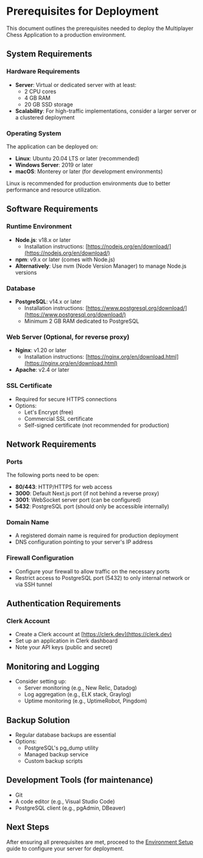 # Prerequisites for Deployment

This document outlines the prerequisites needed to deploy the Multiplayer Chess Application to a production environment.

## System Requirements

### Hardware Requirements

- **Server**: Virtual or dedicated server with at least:
  - 2 CPU cores
  - 4 GB RAM
  - 20 GB SSD storage
- **Scalability**: For high-traffic implementations, consider a larger server or a clustered deployment

### Operating System

The application can be deployed on:
- **Linux**: Ubuntu 20.04 LTS or later (recommended)
- **Windows Server**: 2019 or later
- **macOS**: Monterey or later (for development environments)

Linux is recommended for production environments due to better performance and resource utilization.

## Software Requirements

### Runtime Environment

- **Node.js**: v18.x or later
  - Installation instructions: [https://nodejs.org/en/download/](https://nodejs.org/en/download/)
- **npm**: v9.x or later (comes with Node.js)
- **Alternatively**: Use nvm (Node Version Manager) to manage Node.js versions

### Database

- **PostgreSQL**: v14.x or later
  - Installation instructions: [https://www.postgresql.org/download/](https://www.postgresql.org/download/)
  - Minimum 2 GB RAM dedicated to PostgreSQL

### Web Server (Optional, for reverse proxy)

- **Nginx**: v1.20 or later
  - Installation instructions: [https://nginx.org/en/download.html](https://nginx.org/en/download.html)
- **Apache**: v2.4 or later

### SSL Certificate

- Required for secure HTTPS connections
- Options:
  - Let's Encrypt (free)
  - Commercial SSL certificate
  - Self-signed certificate (not recommended for production)

## Network Requirements

### Ports

The following ports need to be open:
- **80/443**: HTTP/HTTPS for web access
- **3000**: Default Next.js port (if not behind a reverse proxy)
- **3001**: WebSocket server port (can be configured)
- **5432**: PostgreSQL port (should only be accessible internally)

### Domain Name

- A registered domain name is required for production deployment
- DNS configuration pointing to your server's IP address

### Firewall Configuration

- Configure your firewall to allow traffic on the necessary ports
- Restrict access to PostgreSQL port (5432) to only internal network or via SSH tunnel

## Authentication Requirements

### Clerk Account

- Create a Clerk account at [https://clerk.dev](https://clerk.dev)
- Set up an application in Clerk dashboard
- Note your API keys (public and secret)

## Monitoring and Logging

- Consider setting up:
  - Server monitoring (e.g., New Relic, Datadog)
  - Log aggregation (e.g., ELK stack, Graylog)
  - Uptime monitoring (e.g., UptimeRobot, Pingdom)

## Backup Solution

- Regular database backups are essential
- Options:
  - PostgreSQL's pg_dump utility
  - Managed backup service
  - Custom backup scripts

## Development Tools (for maintenance)

- Git
- A code editor (e.g., Visual Studio Code)
- PostgreSQL client (e.g., pgAdmin, DBeaver)

## Next Steps

After ensuring all prerequisites are met, proceed to the [Environment Setup](environment-setup.md) guide to configure your server for deployment.